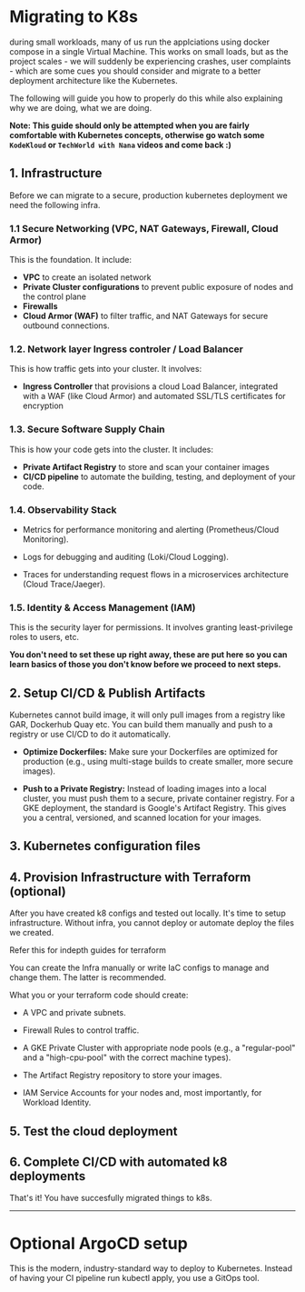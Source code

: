 # Migrating to K8s

during small workloads, many of us run the applciations using docker compose in a single Virtual Machine. This works on small loads, but as the project scales - we will suddenly be experiencing crashes, user complaints - which are some cues you should consider and migrate to a better deployment architecture like the Kubernetes.

The following will guide you how to properly do this while also explaining why we are doing, what we are doing. 

**Note: This guide should only be attempted when you are fairly comfortable with Kubernetes concepts, otherwise go watch some `KodeKloud` or `TechWorld with Nana` videos and come back :)**

## 1. Infrastructure 
Before we can migrate to a secure, production kubernetes deployment we need the following infra. 
### 1.1 Secure Networking (VPC, NAT Gateways, Firewall, Cloud Armor)
 This is the foundation. It include:
 - **VPC** to create an isolated network
 - **Private Cluster configurations** to prevent public exposure of nodes and the control plane
 - **Firewalls** 
 - **Cloud Armor (WAF)** to filter traffic, and NAT Gateways for secure outbound connections.
### 1.2. Network layer Ingress controler / Load Balancer
This is how traffic gets into your cluster. It involves:
- **Ingress Controller** that provisions a cloud Load Balancer, integrated with a WAF (like Cloud Armor) and automated SSL/TLS certificates for encryption
### 1.3.  Secure Software Supply Chain
This is how your code gets into the cluster. It includes:
- **Private Artifact Registry** to store and scan your container images
- **CI/CD pipeline** to automate the building, testing, and deployment of your code.
### 1.4. Observability Stack
- Metrics for performance monitoring and alerting (Prometheus/Cloud Monitoring).

- Logs for debugging and auditing (Loki/Cloud Logging).

- Traces for understanding request flows in a microservices architecture (Cloud Trace/Jaeger).

### 1.5. Identity & Access Management (IAM)
This is the security layer for permissions. It involves granting least-privilege roles to users, etc.

**You don't need to set these up right away, these are put here so you can learn basics of those you don't know before we proceed to next steps.** 

## 2. Setup CI/CD & Publish Artifacts
Kubernetes cannot build image, it will only pull images from a registry like GAR, Dockerhub Quay etc. You can build them manually and push to a registry or use CI/CD to do it automatically.

- **Optimize Dockerfiles:** Make sure your Dockerfiles are optimized for production (e.g., using multi-stage builds to create smaller, more secure images).

 - **Push to a Private Registry:** Instead of loading images into a local cluster, you must push them to a secure, private container registry. For a GKE deployment, the standard is Google's Artifact Registry. This gives you a central, versioned, and scanned location for your images.

 ## 3. Kubernetes configuration files


 ## 4. Provision Infrastructure with Terraform (optional)
 After you have created k8 configs and tested out locally. It's time to setup infrastructure. Without infra, you cannot deploy or automate deploy the files we created.

Refer this for indepth guides for terraform 

You can create the Infra manually or write IaC configs to manage and change them. The latter is recommended.

What you or your terraform code should create:

- A VPC and private subnets.

- Firewall Rules to control traffic.

- A GKE Private Cluster with appropriate node pools (e.g., a "regular-pool" and a "high-cpu-pool" with the correct machine types).

- The Artifact Registry repository to store your images.

- IAM Service Accounts for your nodes and, most importantly, for Workload Identity.

## 5. Test the cloud deployment


## 6. Complete CI/CD with automated k8 deployments
That's it! You have succesfully migrated things to k8s. 

---
# Optional ArgoCD setup
This is the modern, industry-standard way to deploy to Kubernetes. Instead of having your CI pipeline run kubectl apply, you use a GitOps tool.

